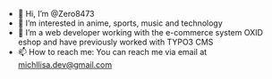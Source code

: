 - 👋 Hi, I’m @Zero8473
- 👀 I’m interested in anime, sports, music and technology
- 🌱 I’m a web developer working with the e-commerce system OXID eshop and have previously worked with TYPO3 CMS
- 📫 How to reach me: You can reach me via email at michllisa.dev@gmail.com

<!---
Zero8473/Zero8473 is a ✨ special ✨ repository because its `README.md` (this file) appears on your GitHub profile.
You can click the Preview link to take a look at your changes.
--->
